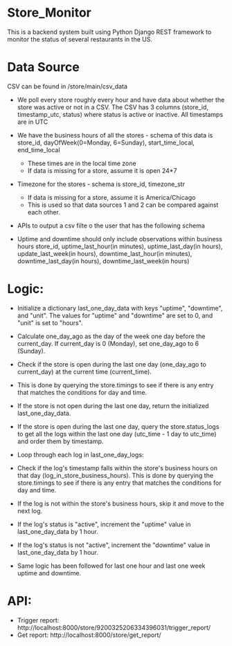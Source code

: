 # Store_Monitor
This is a backend system built using Python Django REST framework to monitor the status of several restaurants in the US.

# Data Source
CSV can be found in /store/main/csv_data

* We poll every store roughly every hour and have data about whether the store was active or not in a CSV. The CSV has 3 columns (store_id, timestamp_utc, status) where status is active or inactive. All timestamps are in UTC
* We have the business hours of all the stores - schema of this data is store_id, dayOfWeek(0=Monday, 6=Sunday), start_time_local, end_time_local
  * These times are in the local time zone
  * If data is missing for a store, assume it is open 24*7
* Timezone for the stores - schema is store_id, timezone_str
  * If data is missing for a store, assume it is America/Chicago
  * This is used so that data sources 1 and 2 can be compared against each other.
* APIs to output a csv filte o the user that has the following schema

* Uptime and downtime should only include observations within business hours store_id, uptime_last_hour(in minutes), uptime_last_day(in hours), update_last_week(in hours), downtime_last_hour(in minutes), downtime_last_day(in hours), downtime_last_week(in hours)

# Logic:
* Initialize a dictionary last_one_day_data with keys "uptime", "downtime", and "unit". The values for "uptime" and "downtime" are set to 0, and "unit" is set to "hours".

* Calculate one_day_ago as the day of the week one day before the current_day. If current_day is 0 (Monday), set one_day_ago to 6 (Sunday).

* Check if the store is open during the last one day (one_day_ago to current_day) at the current time (current_time).

* This is done by querying the store.timings to see if there is any entry that matches the conditions for day and time.

* If the store is not open during the last one day, return the initialized last_one_day_data.

* If the store is open during the last one day, query the store.status_logs to get all the logs within the last one day (utc_time - 1 day to utc_time) and order them by timestamp.

* Loop through each log in last_one_day_logs:

* Check if the log's timestamp falls within the store's business hours on that day (log_in_store_business_hours). This is done by querying the store.timings to see if there is any entry that matches the conditions for day and time.

* If the log is not within the store's business hours, skip it and move to the next log.

* If the log's status is "active", increment the "uptime" value in last_one_day_data by 1 hour.

* If the log's status is not "active", increment the "downtime" value in last_one_day_data by 1 hour.

* Same logic has been followed for last one hour and last one week uptime and downtime.

# API:
* Trigger report: http://localhost:8000/store/9200325206334396031/trigger_report/
* Get report: http://localhost:8000/store/get_report/
